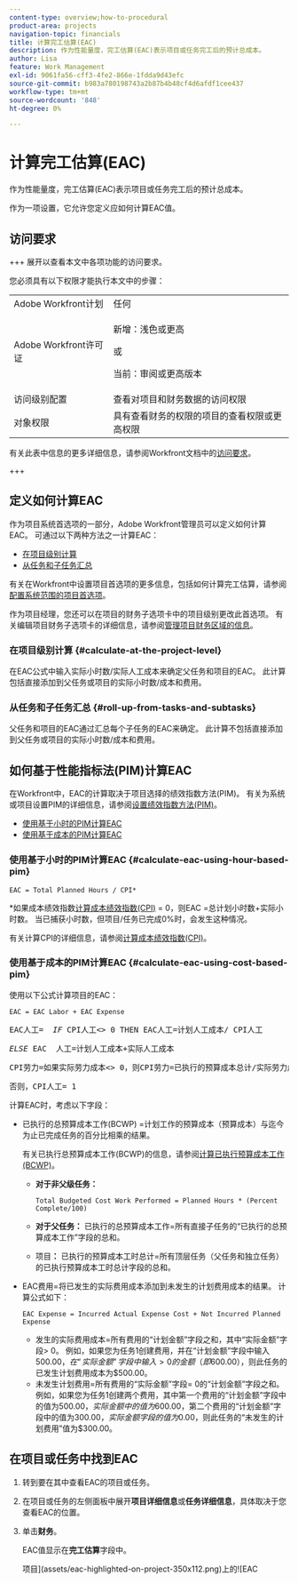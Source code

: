 ```yaml
---
content-type: overview;how-to-procedural
product-area: projects
navigation-topic: financials
title: 计算完工估算(EAC)
description: 作为性能量度，完工估算(EAC)表示项目或任务完工后的预计总成本。
author: Lisa
feature: Work Management
exl-id: 9061fa56-cff3-4fe2-866e-1fdda9d43efc
source-git-commit: b983a780198743a2b87b4b48cf4d6afdf1cee437
workflow-type: tm+mt
source-wordcount: '848'
ht-degree: 0%

---
```


# 计算完工估算(EAC)

<!--
<p data-mc-conditions="QuicksilverOrClassic.Draft mode">(NOTE: Linked to the product. Do not change link!) </p>
-->

作为性能量度，完工估算(EAC)表示项目或任务完工后的预计总成本。

作为一项设置，它允许您定义应如何计算EAC值。 

## 访问要求

+++ 展开以查看本文中各项功能的访问要求。

您必须具有以下权限才能执行本文中的步骤：

<table style="table-layout:auto"> 
 <col> 
 <col> 
 <tbody> 
  <tr> 
   <td role="rowheader">Adobe Workfront计划</td> 
   <td>任何</td> 
  </tr> 
  <tr> 
   <td role="rowheader">Adobe Workfront许可证</td> 
   <td>
   <p>新增：浅色或更高</p>
   <p>或</p>
   <p>当前：审阅或更高版本</p></td>  
  </tr> 
  <tr> 
   <td role="rowheader">访问级别配置</td> 
   <td>查看对项目和财务数据的访问权限</td> 
  </tr> 
  <tr> 
   <td role="rowheader">对象权限</td> 
   <td>具有查看财务的权限的项目的查看权限或更高权限</td> 
  </tr> 
 </tbody> 
</table>

有关此表中信息的更多详细信息，请参阅Workfront文档中的[访问要求](/help/quicksilver/administration-and-setup/add-users/access-levels-and-object-permissions/access-level-requirements-in-documentation.md)。

+++

## 定义如何计算EAC

作为项目系统首选项的一部分，Adobe Workfront管理员可以定义如何计算EAC。 可通过以下两种方法之一计算EAC：

* [在项目级别计算](#calculate-at-the-project-level)
* [从任务和子任务汇总](#roll-up-from-tasks-and-subtasks)

有关在Workfront中设置项目首选项的更多信息，包括如何计算完工估算，请参阅[配置系统范围的项目首选项](../../../administration-and-setup/set-up-workfront/configure-system-defaults/set-project-preferences.md)。

作为项目经理，您还可以在项目的财务子选项卡中的项目级别更改此首选项。 有关编辑项目财务子选项卡的详细信息，请参阅[管理项目财务区域的信息](../../../manage-work/projects/project-finances/manage-project-finance-area.md)。

### 在项目级别计算 {#calculate-at-the-project-level}

在EAC公式中输入实际小时数/实际人工成本来确定父任务和项目的EAC。 此计算包括直接添加到父任务或项目的实际小时数/成本和费用。

### 从任务和子任务汇总 {#roll-up-from-tasks-and-subtasks}

父任务和项目的EAC通过汇总每个子任务的EAC来确定。 此计算不包括直接添加到父任务或项目的实际小时数/成本和费用。

## 如何基于性能指标法(PIM)计算EAC

在Workfront中，EAC的计算取决于项目选择的绩效指数方法(PIM)。 有关为系统或项目设置PIM的详细信息，请参阅[设置绩效指数方法(PIM)](../../../manage-work/projects/project-finances/set-pim.md)。

* [使用基于小时的PIM计算EAC](#calculate-eac-using-hour-based-pim)
* [使用基于成本的PIM计算EAC](#calculate-eac-using-cost-based-pim)

### 使用基于小时的PIM计算EAC {#calculate-eac-using-hour-based-pim}

```
EAC = Total Planned Hours / CPI*
```

&#42;如果成本绩效指数[计算成本绩效指数(CPI)](../../../manage-work/projects/project-finances/calculate-cpi.md) = 0，则EAC =总计划小时数+实际小时数。 当已捕获小时数，但项目/任务已完成0%时，会发生这种情况。

有关计算CPI的详细信息，请参阅[计算成本绩效指数(CPI)](../../../manage-work/projects/project-finances/calculate-cpi.md)。

### 使用基于成本的PIM计算EAC {#calculate-eac-using-cost-based-pim}

使用以下公式计算项目的EAC：

```
EAC = EAC Labor + EAC Expense 
```

<pre>EAC人工=  <em>IF</em> CPI人工&lt;&gt; 0 THEN EAC人工=计划人工成本/ CPI人工</pre><pre><em>ELSE</em> EAC  人工=计划人工成本+实际人工成本</pre><pre>CPI劳力=如果实际劳力成本&lt;&gt; 0，则CPI劳力=已执行的预算成本总计/实际劳力成本</pre><pre>否则，CPI人工= 1 </pre>计算EAC时，考虑以下字段：

* 已执行的总预算成本工作(BCWP) =计划工作的预算成本（预算成本）与迄今为止已完成任务的百分比相乘的结果。

  有关已执行总预算成本工作(BCWP)的信息，请参阅[计算已执行预算成本工作(BCWP)](../../../manage-work/projects/project-finances/calculate-bcwp.md)。

   * **对于非父级任务：**

     ```
     Total Budgeted Cost Work Performed = Planned Hours * (Percent Complete/100)
     ```

   * **对于父任务：**
已执行的总预算成本工作=所有直接子任务的“已执行的总预算成本工作”字段的总和。

   * 项目&#x200B;**：**
已执行的预算成本工时总计=所有顶层任务（父任务和独立任务）的已执行预算成本工时总计字段的总和。 

* EAC费用=将已发生的实际费用成本添加到未发生的计划费用成本的结果。 计算公式如下：

  ```
  EAC Expense = Incurred Actual Expense Cost + Not Incurred Planned Expense
  ```

   * 发生的实际费用成本=所有费用的“计划金额”字段之和，其中“实际金额”字段> 0。 例如，如果您为任务1创建费用，并在“计划金额”字段中输入$500.00，在“实际金额”字段中输入> 0的金额（即$600.00），则此任务的已发生计划费用成本为$500.00。
   * 未发生计划费用=所有费用的“实际金额”字段= 0的“计划金额”字段之和。 例如，如果您为任务1创建两个费用，其中第一个费用的“计划金额”字段中的值为$500.00，实际金额中的值为$600.00，第二个费用的“计划金额”字段中的值为$300.00，实际金额字段的值为$0.00，则此任务的“未发生的计划费用”值为$300.00。 

## 在项目或任务中找到EAC

1. 转到要在其中查看EAC的项目或任务。
1. 在项目或任务的左侧面板中展开&#x200B;**项目详细信息**&#x200B;或&#x200B;**任务详细信息**，具体取决于您查看EAC的位置。

1. 单击&#x200B;**财务**。 

   EAC值显示在&#x200B;**完工估算**&#x200B;字段中。

   项目](assets/eac-highlighted-on-project-350x112.png)上的![EAC
